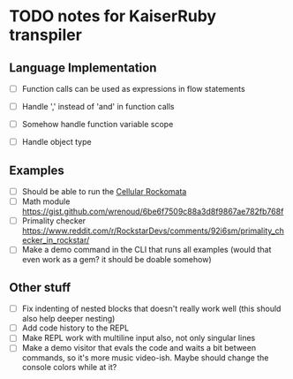 # TODO notes for KaiserRuby transpiler

## Language Implementation

- [ ] Function calls can be used as expressions in flow statements
- [ ] Handle ',' instead of 'and' in function calls

- [ ] Somehow handle function variable scope
- [ ] Handle object type

## Examples

- [ ] Should be able to run the [Cellular Rockomata](https://github.com/Rifhutch/cellular-rocktomata)
- [ ] Math module https://gist.github.com/wrenoud/6be6f7509c88a3d8f9867ae782fb768f
- [ ] Primality checker https://www.reddit.com/r/RockstarDevs/comments/92i6sm/primality_checker_in_rockstar/
- [ ] Make a demo command in the CLI that runs all examples (would that even work as a gem? it should be doable somehow)

## Other stuff

- [ ] Fix indenting of nested blocks that doesn't really work well (this should also help deeper nesting)
- [ ] Add code history to the REPL
- [ ] Make REPL work with multiline input also, not only singular lines
- [ ] Make a demo visitor that evals the code and waits a bit between commands, so it's more music video-ish. Maybe should change the console colors while at it?
